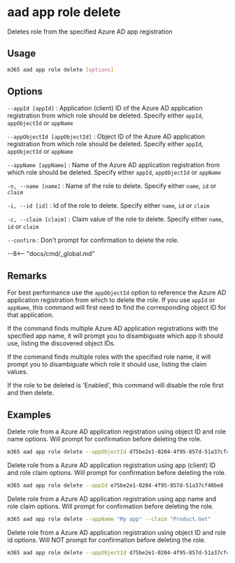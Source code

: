 # aad app role delete

Deletes role from the specified Azure AD app registration

## Usage

```sh
m365 aad app role delete [options]
```

## Options

`--appId [appId]`
: Application (client) ID of the Azure AD application registration from which role should be deleted. Specify either `appId`, `appObjectId` or `appName`

`--appObjectId [appObjectId]`
: Object ID of the Azure AD application registration from which role should be deleted. Specify either `appId`, `appObjectId` or `appName`

`--appName [appName]`
: Name of the Azure AD application registration from which role should be deleted. Specify either `appId`, `appObjectId` or `appName`

`-n, --name [name]`
: Name of the role to delete. Specify either `name`, `id` or `claim`

`-i, --id [id]`
: Id of the role to delete. Specify either `name`, `id` or `claim`

`-c, --claim [claim]`
: Claim value of the role to delete. Specify either `name`, `id` or `claim`

`--confirm`
: Don't prompt for confirmation to delete the role.

--8<-- "docs/cmd/_global.md"

## Remarks

For best performance use the `appObjectId` option to reference the Azure AD application registration from which to delete the role. If you use `appId` or `appName`, this command will first need to find the corresponding object ID for that application.

If the command finds multiple Azure AD application registrations with the specified app name, it will prompt you to disambiguate which app it should use, listing the discovered object IDs.

If the command finds multiple roles with the specified role name, it will prompt you to disambiguate which role it should use, listing the claim values.

If the role to be deleted is 'Enabled', this command will disable the role first and then delete.

## Examples

Delete role from a Azure AD application registration using object ID and role name options. Will prompt for confirmation before deleting the role.

```sh
m365 aad app role delete --appObjectId d75be2e1-0204-4f95-857d-51a37cf40be8 --name "Get Product"
```

Delete role from a Azure AD application registration using app (client) ID and role claim options. Will prompt for confirmation before deleting the role.

```sh
m365 aad app role delete --appId e75be2e1-0204-4f95-857d-51a37cf40be8 --claim "Product.Get"
```

Delete role from a Azure AD application registration using app name and role claim options. Will prompt for confirmation before deleting the role.

```sh
m365 aad app role delete --appName "My app" --claim "Product.Get"
```

Delete role from a Azure AD application registration using object ID and role id options. Will NOT prompt for confirmation before deleting the role.

```sh
m365 aad app role delete --appObjectId d75be2e1-0204-4f95-857d-51a37cf40be8 --id 15927ce6-1933-4b2f-b029-4dee3d53f4dd --confirm
```
